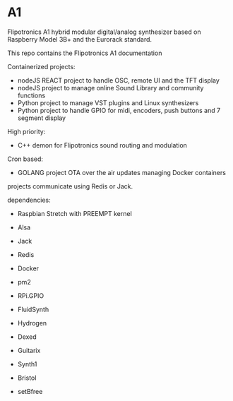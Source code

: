 # A1
Flipotronics A1 hybrid modular digital/analog synthesizer based on Raspberry Model 3B+
and the Eurorack standard.

This repo contains the Flipotronics A1 documentation

 Containerized projects:
- nodeJS REACT project to handle OSC, remote UI and the TFT display
- nodeJS project to manage online Sound Library and community functions
- Python project to manage VST plugins and Linux synthesizers
- Python project to handle GPIO for midi, encoders, push buttons and 7 segment display

High priority:
- C++ demon for Flipotronics sound routing and modulation

Cron based:
- GOLANG project OTA over the air updates managing Docker containers

projects communicate using Redis or Jack.


dependencies:

- Raspbian Stretch with PREEMPT kernel
- Alsa
- Jack
- Redis
- Docker
- pm2
- RPi.GPIO

- FluidSynth
- Hydrogen
- Dexed
- Guitarix
- Synth1
- Bristol
- setBfree

